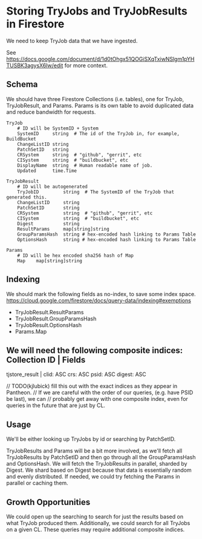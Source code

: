 Storing TryJobs and TryJobResults in Firestore
==============================================

We need to keep TryJob data that we have ingested.

See https://docs.google.com/document/d/1d0tOhgx51QOGiSXqTxiwNSlgm1pYHTUSBK3agysX6Iw/edit
for more context.

Schema
------

We should have three Firestore Collections (i.e. tables), one for TryJob, TryJobResult, and Params.
Params is its own table to avoid duplicated data and reduce bandwidth for requests.

	TryJob
		# ID will be SystemID + System
		SystemID     string  # The id of the TryJob in, for example, BuildBucket
		ChangeListID string
		PatchSetID   string
		CRSystem     string  # "github", "gerrit", etc
		CISystem     string  # "buildbucket", etc
		DisplayName  string  # Human readable name of job.
		Updated      time.Time

	TryJobResult
		# ID will be autogenerated
		TryJobID         string  # The SystemID of the TryJob that generated this.
		ChangeListID     string
		PatchSetID       string
		CRSystem         string  # "github", "gerrit", etc
		CISystem         string  # "buildbucket", etc
		Digest           string
		ResultParams     map[string]string
		GroupParamsHash  string # hex-encoded hash linking to Params Table
		OptionsHash      string # hex-encoded hash linking to Params Table

	Params
		# ID will be hex encoded sha256 hash of Map
		Map    map[string]string

Indexing
--------
We should mark the following fields as no-index, to save some index space.
<https://cloud.google.com/firestore/docs/query-data/indexing#exemptions>
  - TryJobResult.ResultParams
  - TryJobResult.GroupParamsHash
  - TryJobResult.OptionsHash
  - Params.Map

We will need the following composite indices:
Collection ID           | Fields
------------------------------------------------------------------
tjstore_result          | clid: ASC crs: ASC psid: ASC digest: ASC

// TODO(kjlubick) fill this out with the exact indices as they appear in Pantheon.
// If we are careful with the order of our queries, (e.g. have PSID be last), we can
// probably get away with one composite index, even for queries in the future that are just by CL.

Usage
-----
We'll be either looking up TryJobs by id or searching by PatchSetID.

TryJobResults and Params will be a bit more involved, as we'll fetch all TryJobResults by PatchSetID
and then go through all the GroupParamsHash and OptionsHash.  We will fetch the TryJobResults
in parallel, sharded by Digest. We shard based on Digest because that data is essentially random
and evenly distributed. If needed, we could try fetching the Params in parallel or caching them.

Growth Opportunities
-------------------
We could open up the searching to search for just the results based on what TryJob produced them.
Additionally, we could search for all TryJobs on a given CL.
These queries may require additional composite indices.
